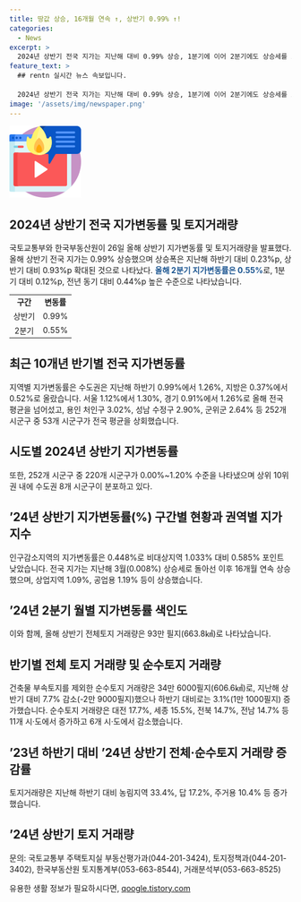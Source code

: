 ```yaml
---
title: 땅값 상승, 16개월 연속 ↑, 상반기 0.99% ↑!
categories:
  - News
excerpt: >
  2024년 상반기 전국 지가는 지난해 대비 0.99% 상승, 1분기에 이어 2분기에도 상승세를 보였다. 수도권과 지방의 지가 상승률은 각각 1.26%, 0.52%로 전국평균을 넘어서며, 220개 시군구가 0.00%~1.20% 범위를 보였다. 전체 토지 거래량은 93만 필지로 상반기에는 증가세를 보였지만, 순수토지 거래량은 감소했다. 농림지역과 답 지역 등 토지거래량은 지난해 대비 증가했다.
feature_text: >
  ## rentn 실시간 뉴스 속보입니다.

  2024년 상반기 전국 지가는 지난해 대비 0.99% 상승, 1분기에 이어 2분기에도 상승세를 보였다. 수도권과 지방의 지가 상승률은 각각 1.26%, 0.52%로 전국평균을 넘어서며, 220개 시군구가 0.00%~1.20% 범위를 보였다. 전체 토지 거래량은 93만 필지로 상반기에는 증가세를 보였지만, 순수토지 거래량은 감소했다. 농림지역과 답 지역 등 토지거래량은 지난해 대비 증가했다.
image: '/assets/img/newspaper.png'
---
```


<p><img src="/assets/img/news.png" alt="rentncar 속보" /></p>

<h2 data-ke-size="size26">2024년 상반기 전국 지가변동률 및 토지거래량</h2>

<p>국토교통부와 한국부동산원이 26일 올해 상반기 지가변동률 및 토지거래량을 발표했다. 올해 상반기 전국 지가는 0.99% 상승했으며 상승폭은 지난해 하반기 대비 0.23%p, 상반기 대비 0.93%p 확대된 것으로 나타났다. <b><span style="color: #1a5490;">올해 2분기 지가변동률은 0.55%</span></b>로, 1분기 대비 0.12%p, 전년 동기 대비 0.44%p 높은 수준으로 나타났습니다.</p>

<table>
  <tr>
    <td style="text-align: center; height: 17px;"><b>구간</b></td>
    <td style="text-align: center; height: 17px;"><b>변동률</b></td>
  </tr>
  <tr>
    <td style="text-align: center; height: 17px;">상반기</td>
    <td style="text-align: center; height: 17px;">0.99%</td>
  </tr>
  <tr>
    <td style="text-align: center; height: 17px;">2분기</td>
    <td style="text-align: center; height: 17px;">0.55%</td>
  </tr>
</table>

<h2 data-ke-size="size26">최근 10개년 반기별 전국 지가변동률</h2>

<p>지역별 지가변동률은 수도권은 지난해 하반기 0.99%에서 1.26%, 지방은 0.37%에서 0.52%로 올랐습니다. 서울 1.12%에서 1.30%, 경기 0.91%에서 1.26%로 올해 전국 평균을 넘어섰고, 용인 처인구 3.02%, 성남 수정구 2.90%, 군위군 2.64% 등 252개 시군구 중 53개 시군구가 전국 평균을 상회했습니다.</p>

<h2 data-ke-size="size26">시도별 2024년 상반기 지가변동률</h2>

<p>또한, 252개 시군구 중 220개 시군구가 0.00%~1.20% 수준을 나타냈으며 상위 10위권 내에 수도권 8개 시군구이 분포하고 있다.</p>

<h2 data-ke-size="size26">’24년 상반기 지가변동률(%) 구간별 현황과 권역별 지가지수</h2>

<p>인구감소지역의 지가변동률은 0.448%로 비대상지역 1.033% 대비 0.585% 포인트 낮았습니다. 전국 지가는 지난해 3월(0.008%) 상승세로 돌아선 이후 16개월 연속 상승했으며, 상업지역 1.09%, 공업용 1.19% 등이 상승했습니다.</p>

<h2 data-ke-size="size26">’24년 2분기 월별 지가변동률 색인도</h2>

<p>이와 함께, 올해 상반기 전체토지 거래량은 93만 필지(663.8㎢)로 나타났습니다.</p>

<h2 data-ke-size="size26">반기별 전체 토지 거래량 및 순수토지 거래량</h2>

<p>건축물 부속토지를 제외한 순수토지 거래량은 34만 6000필지(606.6㎢)로, 지난해 상반기 대비 7.7% 감소(-2만 9000필지)했으나 하반기 대비로는 3.1%(1만 1000필지) 증가했습니다. 순수토지 거래량은 대전 17.7%, 세종 15.5%, 전북 14.7%, 전남 14.7% 등 11개 시·도에서 증가하고 6개 시·도에서 감소했습니다.</p>

<h2 data-ke-size="size26">’23년 하반기 대비 ’24년 상반기 전체·순수토지 거래량 증감률</h2>

<p>토지거래량은 지난해 하반기 대비 농림지역 33.4%, 답 17.2%, 주거용 10.4% 등 증가했습니다.</p>

<h2 data-ke-size="size26">’24년 상반기 토지 거래량</h2>

<p>문의: 국토교통부 주택토지실 부동산평가과(044-201-3424), 토지정책과(044-201-3402), 한국부동산원 토지통계부(053-663-8544), 거래분석부(053-663-8525)</p>
유용한 생활 정보가 필요하시다면, <a href="https://qoogle.tistory.com" rel="dofollow">qoogle.tistory.com</a>


